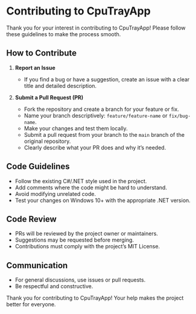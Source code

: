 # Contributing to CpuTrayApp

Thank you for your interest in contributing to CpuTrayApp! Please follow these guidelines to make the process smooth.

## How to Contribute

1. **Report an Issue**  
   - If you find a bug or have a suggestion, create an issue with a clear title and detailed description.

2. **Submit a Pull Request (PR)**  
   - Fork the repository and create a branch for your feature or fix.
   - Name your branch descriptively: `feature/feature-name` or `fix/bug-name`.
   - Make your changes and test them locally.
   - Submit a pull request from your branch to the `main` branch of the original repository.
   - Clearly describe what your PR does and why it’s needed.

## Code Guidelines

- Follow the existing C#/.NET style used in the project.
- Add comments where the code might be hard to understand.
- Avoid modifying unrelated code.
- Test your changes on Windows 10+ with the appropriate .NET version.

## Code Review

- PRs will be reviewed by the project owner or maintainers.
- Suggestions may be requested before merging.
- Contributions must comply with the project’s MIT License.

## Communication

- For general discussions, use issues or pull requests.
- Be respectful and constructive.

Thank you for contributing to CpuTrayApp! Your help makes the project better for everyone.
